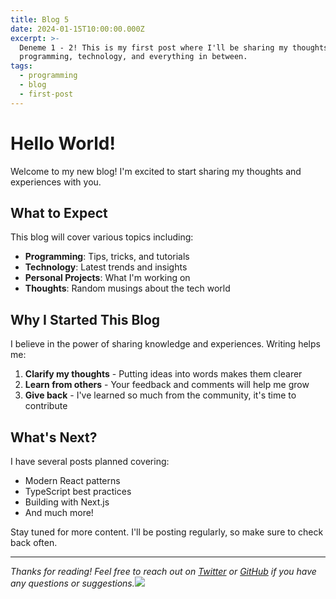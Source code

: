 ```yaml
---
title: Blog 5
date: 2024-01-15T10:00:00.000Z
excerpt: >-
  Deneme 1 - 2! This is my first post where I'll be sharing my thoughts on
  programming, technology, and everything in between.
tags:
  - programming
  - blog
  - first-post
---
```


# Hello World!

Welcome to my new blog! I'm excited to start sharing my thoughts and experiences with you.

## What to Expect

This blog will cover various topics including:

* **Programming**: Tips, tricks, and tutorials
* **Technology**: Latest trends and insights
* **Personal Projects**: What I'm working on
* **Thoughts**: Random musings about the tech world

## Why I Started This Blog

I believe in the power of sharing knowledge and experiences. Writing helps me:

1. **Clarify my thoughts** - Putting ideas into words makes them clearer
2. **Learn from others** - Your feedback and comments will help me grow
3. **Give back** - I've learned so much from the community, it's time to contribute

## What's Next?

I have several posts planned covering:

* Modern React patterns
* TypeScript best practices
* Building with Next.js
* And much more!

Stay tuned for more content. I'll be posting regularly, so make sure to check back often.

***

*Thanks for reading! Feel free to reach out on [Twitter](https://twitter.com) or [GitHub](https://github.com) if you have any questions or suggestions.*![](/uploads/arkaplan.png)
